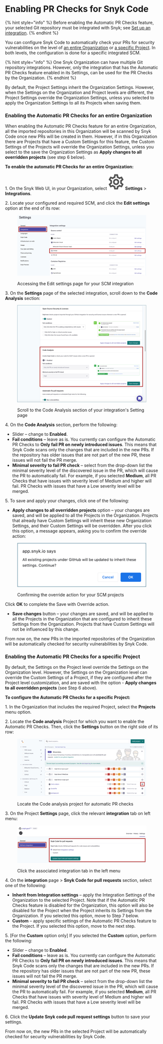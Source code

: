 # Enabling PR Checks for Snyk Code

{% hint style="info" %}
Before enabling the Automatic PR Checks feature, your selected Git repository must be integrated with Snyk; see [Set up an integration](../../../getting-started/quickstart/set-up-an-integration.md).
{% endhint %}

You can configure Snyk Code to automatically check your PRs for security vulnerabilities on the level of [an entire Organization](enabling-pr-checks-for-snyk-code.md#enabling-the-automatic-pull-request-checks-for-an-entire-organization) or [a specific Project](enabling-pr-checks-for-snyk-code.md#enabling-the-automatic-pull-request-checks-for-a-specific-project). In both levels, the configuration is done for a specific integrated SCM.

{% hint style="info" %}
One Snyk Organization can have multiple Git repository integrations. However, only the integration that has the Automatic PR Checks feature enabled in its Settings, can be used for the PR Checks by the Organization.
{% endhint %}

By default, the Project Settings inherit the Organization Settings. However, when the Settings on the Organization and Project levels are different, the Project Settings override the Organization Settings, unless you selected to apply the Organization Settings to all its Projects when saving them.

### Enabling the Automatic PR Checks for an entire Organization

When enabling the Automatic PR Checks feature for an entire Organization, all the imported repositories in this Organization will be scanned by Snyk Code once new PRs will be created in them. However, if in this Organization there are Projects that have a Custom Settings for this feature, the Custom Settings of the Projects will override the Organization Settings, unless you select to the save the Organization Settings as **Apply changes to all overridden projects** (see step 6 below).

**To enable the automatic PR Checks for an entire Organization:**

1\. On the Snyk Web UI, in your Organization, select <img src="../../../.gitbook/assets/Org Settings button - Icon (1) (1) (1) (1) (1) (1) (1) (1) (1) (1) (1) (1) (1) (1) (1) (1) (1) (1) (1) (1) (1) (1) (1) (1) (1) (1) (1) (1) (1) (1) (1) (1) (1) (1) (1) (1) (1) (1) (1) (1) (1) (1) (1) (1) (1) (1) (13).png" alt="" data-size="line"> **Settings** > **Integrations**.

2\. Locate your configured and required SCM, and click the **Edit settings** option at the end of its row:

<figure><img src="../../../.gitbook/assets/image (329).png" alt="Accessing the Edit settings pagefor your SCM integration"><figcaption><p>Accessing the Edit settings page for your SCM integration</p></figcaption></figure>

3\. On the **Settings** page of the selected integration, scroll down to the **Code Analysis** section:

<figure><img src="../../../.gitbook/assets/Snyk Code - PR Checks - Integrations page - PR Checks section.png" alt="Scroll to the Code Analysis section of your integration&#x27;s Setting page"><figcaption><p>Scroll to the Code Analysis section of your integration's Setting page</p></figcaption></figure>

4\. On the **Code Analysis** section, perform the following:

* Slider – change to **Enabled**.
* **Fail conditions** – leave as is. You currently can configure the Automatic PR Checks to **Only fail PR on newly introduced issues**. This means that Snyk Code scans only the changes that are included in the new PRs. If the repository has older issues that are not part of the new PR, these issues will not fail the PR merge.
* **Minimal severity to fail PR check** – select from the drop-down list the minimal severity level of the discovered issue in the PR, which will cause the PR to automatically fail. For example, if you selected **Medium**, all PR Checks that have issues with severity level of Medium and higher will fail. PR Checks with issues that have a Low severity level will be merged.

5\. To save and apply your changes, click one of the following:

* **Apply changes to all overridden projects** option – your changes are saved, and will be applied to all the Projects in the Organization. Projects that already have Custom Settings will inherit these new Organization Settings, and their Custom Settings will be overridden. After you click this option, a message appears, asking you to confirm the override action:

<figure><img src="../../../.gitbook/assets/Snyk Code - PR Checks - Integration Settings - Automatic Upgrade section - Override message (1) (1) (1) (1) (1) (1) (1) (1) (1) (1) (1) (1) (1) (1) (1) (1) (1) (1) (1) (1) (1) (1) (1) (1) (1) (1) (1) (1) (1) (1) (1) (1) (1) (1) (1) (1) (1) (1) (1) (7).png" alt="Confirming the override action for your SCM projects"><figcaption><p>Confirming the override action for your SCM projects</p></figcaption></figure>

Click **OK** to complete the Save with Override action.

* **Save changes** button – your changes are saved, and will be applied to all the Projects in the Organization that are configured to inherit these Settings from the Organization. Projects that have Custom Settings will not be influenced by this change.

From now on, the new PRs in the imported repositories of the Organization will be automatically checked for security vulnerabilities by Snyk Code.

### Enabling the Automatic PR Checks for a specific Project

By default, the Settings on the Project level override the Settings on the Organization level. However, the Settings on the Organization level can override the Custom Settings of a Project, if they are configured after the Project level customization, and are saved with the option - **Apply changes to all overridden projects** (see Step 6 above).

**To configure the Automatic PR Checks for a specific Project:**

1\. In the Organization that includes the required Project, select the **Projects** menu option.

2\. Locate the **Code analysis** Project for which you want to enable the Automatic PR Checks. Then, click the **Settings** button on the right side of its row:

<figure><img src="../../../.gitbook/assets/enabling_auto_pr-checks_15dec2022 (1) (1) (1) (1) (1) (1) (1) (2).png" alt="Locate the Code analysis project for automatic PR checks"><figcaption><p>Locate the Code analysis project for automatic PR checks</p></figcaption></figure>

3\. On the Project **Settings** page, click the relevant **integration** tab on left menu:

<figure><img src="../../../.gitbook/assets/image (100) (1) (1).png" alt="Click the associated integration tab in the left menu"><figcaption><p>Click the associated integration tab in the left menu</p></figcaption></figure>

4\. On the **integration** page > **Snyk Code for pull requests** section, select one of the following:

* **Inherit from Integration settings** – apply the Integration Settings of the Organization to the selected Project. Note that if the Automatic PR Checks feature is disabled for the Organization, this option will also be disabled for the Project when the Project inherits its Settings from the Organization. If you selected this option, move to Step 7 below.
* **Custom** – apply specific settings of the Automatic PR Checks feature to the Project. If you selected this option, move to the next step.

5\. \[For the **Custom** option only] If you selected the **Custom** option, perform the following:

* Slider – change to **Enabled**.
* **Fail conditions** – leave as is. You currently can configure the Automatic PR Checks to **Only fail PR on newly introduced issues**. This means that Snyk Code scans only the changes that are included in the new PRs. If the repository has older issues that are not part of the new PR, these issues will not fail the PR merge.
* **Minimal severity to fail PR check** – select from the drop-down list the minimal severity level of the discovered issue in the PR, which will cause the PR to automatically fail. For example, if you selected **Medium**, all PR Checks that have issues with severity level of Medium and higher will fail. PR Checks with issues that have a Low severity level will be merged.

6\. Click the **Update Snyk code pull request settings** button to save your settings.

From now on, the new PRs in the selected Project will be automatically checked for security vulnerabilities by Snyk Code.
